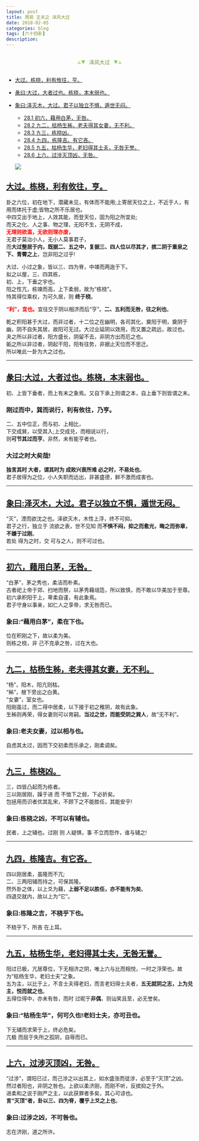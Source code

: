 ```yaml
---
layout: post
title: 周易 王夫之 泽风大过
date: 2018-02-05
categories: blog
tags: [六十四卦]
description: 
---
```


<span id = "jump"></span>


<section style="margin: 0px auto; text-align: center;">
    <section class="xhr" style="width: 0px; height: 0px; border-left: 5px solid transparent; border-right: 5px solid transparent; border-bottom: 10px solid rgb(135, 201, 67); display: inline-block; opacity: 0.5; border-top-color: rgb(135, 201, 67);"></section>
    <section class="xhr" style="width: 0px; height: 0px; border-left: 5px solid transparent; border-right: 5px solid transparent; border-top: 10px solid rgb(135, 201, 67); display: inline-block; margin-left: -3px; border-bottom-color: rgb(135, 201, 67);"></section>
    <section style="
margin-left: 0.5em;
display: inline-block;">
        <p>
            <span style="color: rgb(118, 146, 60);">泽风大过</span>
        </p>
    </section>
    <section class="xhr" style="margin-left: 0.5em; width: 0px; height: 0px; border-left: 5px solid transparent; border-right: 5px solid transparent; border-top: 10px solid rgb(135, 201, 67); display: inline-block; border-bottom-color: rgb(135, 201, 67);"></section>
    <section class="xhr" style="width: 0px; height: 0px; border-left: 5px solid transparent; border-right: 5px solid transparent; border-bottom: 10px solid rgb(135, 201, 67); display: inline-block; opacity: 0.5; margin-left: -3px; border-top-color: rgb(135, 201, 67);"></section>
</section>

- [大过。栋桡，利有攸往，亨。](#jump栋桡)
- [彖曰:大过，大者过也。栋桡，本末弱也。](#jump大过)
- [象曰:泽灭木，大过。君子以独立不惧，遁世无闷。](#jump泽灭木)
  - [28.1 初六，藉用白茅，无咎。](#jump藉用白茅)
  - [28.2 九二，枯杨生秭，老夫得其女妻，无不利。](#jump枯杨生秭)
  - [28.3 九三，栋桡凶。](#jump栋桡凶)
  - [28.4 九四，栋隆吉。有它吝。](#jump栋隆吉)
  - [28.5 九五，枯杨生华，老妇得其士夫，无咎无誉。](#jump枯杨生华)
  - [28.6 上六，过涉灭顶凶，无咎。](#jump过涉灭顶凶)
  
  ![](http://www.guoyi360.com/uploads/allimg/130728/1-130HQRRCG.jpg)


<span id = "jump栋桡"></span>
## [大过。栋桡，利有攸往，亨。](#jump)
卦之六位，初在地下，潜藏未见，有体而不能用;上寄居天位之上，不近于人，有用而体托于虚;皆物之所不乐居也。<br>
中四艾出于地上，人效其能，而登天位，固为阳之所宜处;<br>
而天之化、人之事、物之理，无阳不生，无阴不成，<font color="#FF0000"><b><br>无理则欲滥，无欲则理亦废，<br></b></font>无君子莫治小人，无小人莫事君子，<br>
而**大过整居于内，既据二、五之中，复据三、四人位以尽其才，摈二阴于重泉之下、青霄之上**，岂非阳之过乎!


大过、小过之象，皆以三、四为脊，中竦而两迤于下。<br>
拟之以屋，三、四其栋，<br>
初、上，下垂之宇也。<br>
阳之性亢，栋竦而高，上下柔弱，故为“栋桡”。<br>
恃其得位乘权，为可久居，则 **终于桡**。<br>


<font color="#FF0000"><b>“利”，宜也。</b></font>宜往交于阴以相济而后“亨”。**二、五利而无咎，往之利也**。


乾之积阳甚于大过，而非过者，十二位之在幽明，各司其化，奠阳于明，奠阴于幽，阴不自失其居，故阳可无过。大过业延阴以效用，而又置之疏远，故过也。<br>
夬之所以非过者，阳方盛长，阴留不去，非阴方出而厄之也。<br>
姤之所以非过者，阴起干阳，阳有往势，非据止天位而不思迁。<br>
所以唯此一卦为大之过也。

----

<span id = "jump大过"></span>
## [彖曰:大过，大者过也。栋桡，本末弱也。](#jump)
初、上皆下垂者，而上有末之象焉。又自下承上则谓之本，自上垂下则皆谓之末。

### 刚过而中，巽而说行，利有攸往，乃亨。
二、五中位正，而与初、上相比，<br>
下交成巽，以受其入;上交成兑，而相说以行，<br>
则**可节其过而亨**。非然，未有能亨者也。

### 大过之时大矣哉!
**独言其时 大者，谓其时为 成败兴衰所难 必之时，不易处也**。<br>
君子居得为之位，小人失职而远出，非甚盛德，鲜不激而成害也。

----

<span id = "jump泽灭木"></span>
## [象曰:泽灭木，大过。君子以独立不惧，遁世无闷。](#jump)
“灭”，湮而欲沈之也。泽欲灭木，木性上浮，终不可抑。<br>
君子之行，独立于 流欲之表，世不见知 而**不惧不闷，抑之而愈光，晦之而弥章，不嫌于过刚**。<br>
若处 得为之时，交 可与之人，则不可过也。

----

<span id = "jump藉用白茅"></span>
## [初六，藉用白茅，无咎。](#jump)
“白茅”，茅之秀也，柔洁而朴素。<br>
古者祀上帝于郊、扫地而祭，以茅秀藉俎笾，所以致慎，而不敢以华美加于至尊。<br>
初六承积阳于上，卑柔自谨，有此象焉。<br>
君子守身以事亲，如仁人之享帝，求无咎而已。

### 象曰:“藉用白茅”，柔在下也。
位在积刚之下，故以柔为美。<br>
则栋之桡，非 己不克承之咎，过在大也。

----

<span id = "jump枯杨生秭"></span>
## [九二，枯杨生秭，老夫得其女妻，无不利。](#jump)
“杨”，阳木，阳亢则枯。<br>
“秭”，根下旁出之白黄。<br>
“女妻”，室女也。<br>
阳刚虽过，而二得中居柔，以下接于初之稚阴，故有此象。<br>
生秭则再荣，得女妻则可以育嗣。**当过之世，而能受阴之巽人**，故“无不利”。

### 象曰:老夫女妻，过以相与也。
自虑其太过，因而下交初柔而乐承之，刚柔调矣。

----

<span id = "jump栋桡凶"></span>
## [九三，栋桡凶。](#jump)
三，四皆凸起而为栋者。<br>
三以刚居刚，躁于进 而 不恤下之弱，下必折矣。<br>
包拯用而识者优其乱宋，不顾下之不能胜任，其能安乎!

### 象曰:栋桡之凶，不可以有辅也。
民者，上之辅也。过刚 则 人疑惧，事 不立而怨作，谁与辅之!

----

<span id = "jump栋隆吉"></span>
## [九四，栋隆吉。有它吝。](#jump)
四以刚居柔，虽隆而不亢;<br>
二、三两阳辅而持之，可保其隆。<br>
然外卦之体，以上爻为藉，**上弱不足以胜任，亦不能有为矣**。<br>
四退交就内，故以上为“它”。

### 象曰:栋隆之吉，不桡乎下也。
不桡乎下，所吝 在上耳。

----

<span id = "jump枯杨生华"></span>
## [九五，枯杨生华，老妇得其士夫，无咎无誉。](#jump)
阳过已极，亢居尊位，下无相济之阴，唯上六与比而相悦，一时之浮荣也。故为“枯杨生华，老妇士夫”之象。<br>
五为主，以比于上，不言士夫得老妇，而言老妇得士夫者，**五无就阴之志，上为兑主，悦而就之也**。<br>
五得位得中，亦未有咎，而时 过昵于**非偶**，则讪笑且至，必无誉矣。

### 象曰:“枯杨生华”，何可久也!老妇士夫，亦可丑也。
下无辅而求荣于上，终必危矣。<br>
亢极 而屈于失所之孤阴，自辱而已。

----

<span id = "jump过涉灭顶凶"></span>
## [上六，过涉灭顶凶，无咎。](#jump)
“过涉”，谓阳已过，而己涉之以出其上，如水盛涨而徒涉，必至于“灭顶”之凶。<br>
然过者阳也，非阴之咎也。上欲以柔济刚，而刚不听，反摈抑之于外。<br>
进柔和之说于刚严之主，以此获罪者多矣，其心可谅也。<br>
**言“灭顶”者，卦以三、四为脊，覆乎上爻之上也**。

### 象曰:过涉之凶，不可咎也。
志在济刚，道之所许。


